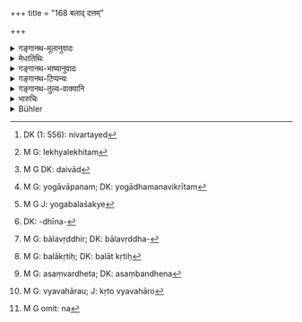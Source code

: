 +++
title = "168 बलाद् दत्तम्"

+++

<details><summary>गङ्गानथ-मूलानुवादः</summary>

What is given by force, what is ennjoyed by force, what has been caused to be written by force,—all thansactions effected by force Manu has declared to be void.—(168)
</details>

<details><summary>मेधातिथिः</summary>

यथा न बालास्वतन्त्राप्रकृतिस्थोपधिकृत्ं प्रमाणं तद्वद् बलकृतम् अपि । **सर्वान् बलकृतान् अर्थान्** निवर्त्यान्[^५०५] इत्य् एव विधिः । **भुक्तं दत्तं लेखितम्**[^५०६] इत्य् उदाहरणमात्रम् । तत्र **बलाद् दत्तं** यद् अनुपयुज्यमानं क्षेत्रारामादि वाहनाय दीयते वृद्धिकामो वा यद् धनं बलाद्[^५०७] आरोपयति भारवाहनम् अनिच्छतां गृहेषु मूलार्पणं पण्यम् अश्नुते । **लेखितं** पत्रकरणम् । **सर्वान्** इत्य् अन्यान् अप्य् एवंविधान् **अर्थान्** कार्याणीत्य् अर्थः । "योगाधमनम्"[^५०८] (म्ध् ८.१६५) इति अत्र निपुणं दर्शितम् अत्रापि श्लोके समस्य योगबले शक्ये[^५०९] प्रक्षेप्तुं पृथक् श्लोकद्वयकरणम् । विचित्रा श्लोकस्य कृतिर् मनोः ।


[^५०९]:
     M G J: yogabalaśakye


[^५०८]:
     M G: yogāvāpanam; DK: yogādhamanavikrītam


[^५०७]:
     M G DK: daivād


[^५०६]:
     M G: lekhyalekhitam


[^५०५]:
     DK (1: 556): nivartayed

- मत्तोन्मत्तार्ताधधीनैर्[^५१०] बालवृद्धैर्[^५११] बलात् कृतः[^५१२] ।


[^५१२]:
     M G: balākṛtiḥ; DK: balāt kṛtiḥ


[^५११]:
     M G: bālavṛddhir; DK: bālavṛddha-


[^५१०]:
     DK: -dhīna-

- असंबद्धेन[^५१३] योगाच् च व्यवहारो[^५१४] न सिध्यति ॥ इति ।


[^५१४]:
     M G: vyavahārau; J: kṛto vyavahāro


[^५१३]:
     M G: asaṃvardheta; DK: asaṃbandhena

न[^५१५] सिद्ध्यत्य् एव न मानवद् भवति ॥ ८.१६८ ॥


[^५१५]:
     M G omit: na
</details>

<details><summary>गङ्गानथ-भाष्यानुवादः</summary>

Just as what is done by minors and by persons who are not their own masters, or who are not in their senses, and what is done fraudulently, is not valid, so also is everything that is done by force. The sense of the present injunction thus is that ‘all transactions effected by force should be rescinded’; and ‘*what is given*,’ ‘*what is enjoyed*’ and ‘*what is caused to be written*’ have been mentioned only as examples.

‘*What is given by force*,’—*e.g*., when useless fields and farms are given for purposes of cultivation: or when money is forcibly advanced on interest.:—all this being forced upon people who are not desirous of being burdened with such sifts, while they are at their own house (and have not gone to seek for them); and it is done on the strength of an ordinary bond (without witness, etc.).

‘*All*’—*i.e*., the transactions similar to those mentioned.

Though this matter has been already dealt with under verse CLXV where all ‘fraudulent sales and mortgages, etc.’

are declared to be invalid, yet the two verses have been added for the purpose of including ‘fraud’ and ‘force’ also among the invalidating causes. Peculiar is the style adopted by Manu. All that is meant is that ‘transactions effected by persons who are drunk or insane or distressed, or minor or senile, and also those done by fraud or force, are not valid;—they are never valid or binding.’—(168)
</details>

<details><summary>गङ्गानथ-टिप्पन्यः</summary>

This verse is quoted in *Smṛtitattva* (II, p. 231);—in *Kṛtyakalpataru* (65b);—and in *Vīramitrodaya* (Vyavahāra, 39b and 60a).
</details>

<details><summary>गङ्गानथ-तुल्य-वाक्यानि</summary>

[\[See the texts under
165.\]]

*Viṣṇu* (7.6).—‘A document, if it has been caused to be written by
force, makes no evidence.’
</details>

<details><summary>भारुचिः</summary>

**बलात्** तावद् **दत्तं** वृद्धिकामेन धनं क्षेत्राध्याधिभोगकामेन च तन् निवर्त्यं राज्ञा । **बलाच्** च **भुक्तम्** आधिद्रव्यं प्रतिषिद्धेन सता तद् आधिभोगान्वेषणेन निवर्त्यम् । अथ वा नाधिद्र्व्यम् अपि गृहादि बलाद् भुक्तं दशवर्षभोगेनैतद् अपहर्तिष्यामीत्य् अनया भुद्ध्या । **बलाद् यच् चापि लेखितं** पत्रे सर्वांश् चैवं प्रकारान् अन्यान् अप्य् अर्थान् साक्षित्वप्रतिभूकुलग्रहणकालावधिद्वैगुण्यकरणान निर्वर्त्यम् **मनुर्** आह ॥ ८.१६७ ॥

_ये[न] —_
</details>

<details><summary>Bühler</summary>

168	What is given by force, what is enjoyed by force, also what has been caused to be written by force, and all other transactions done by force, Manu has declared void.
</details>
